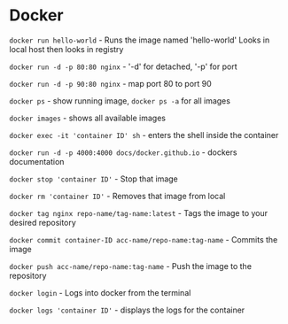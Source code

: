 # Docker

`docker run hello-world` - Runs the image named 'hello-world'
Looks in local host then looks in registry

`docker run -d -p 80:80 nginx` - '-d' for detached, '-p' for port

`docker run -d -p 90:80 nginx` - map port 80 to port 90

`docker ps` - show running image, `docker ps -a` for all images

`docker images` - shows all available images

`docker exec -it 'container ID' sh` - enters the shell inside the container

`docker run -d -p 4000:4000 docs/docker.github.io` - dockers documentation

`docker stop 'container ID'` - Stop that image

`docker rm 'container ID'` - Removes that image from local

`docker tag nginx repo-name/tag-name:latest` - Tags the image to your desired repository

`docker commit container-ID acc-name/repo-name:tag-name` - Commits the image

`docker push acc-name/repo-name:tag-name` - Push the image to the repository

`docker login` - Logs into docker from the terminal

`docker logs 'container ID'` - displays the logs for the container
